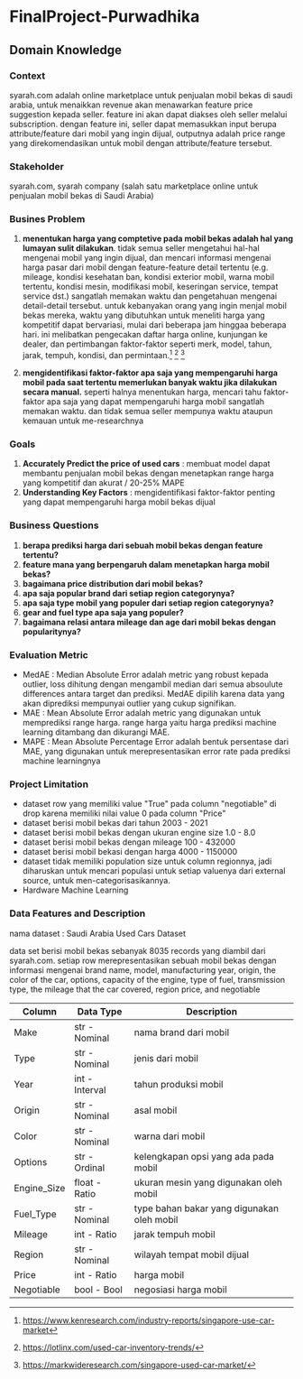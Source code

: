 # FinalProject-Purwadhika
## Domain Knowledge

### Context
syarah.com adalah online marketplace untuk penjualan mobil bekas di saudi arabia, untuk menaikkan revenue akan menawarkan feature price suggestion kepada seller. feature ini akan dapat diakses oleh seller melalui subscription. dengan feature ini, seller dapat memasukkan input berupa attribute/feature dari mobil yang ingin dijual, outputnya adalah price range yang direkomendasikan untuk mobil dengan attribute/feature tersebut. 

### Stakeholder
syarah.com, syarah company (salah satu marketplace online untuk penjualan mobil bekas di Saudi Arabia)

### Busines Problem
1. **menentukan harga yang comptetive pada mobil bekas adalah hal yang lumayan sulit dilakukan**. tidak semua seller mengetahui hal-hal mengenai mobil yang ingin dijual, dan mencari informasi mengenai harga pasar dari mobil dengan feature-feature detail tertentu (e.g. mileage, kondisi kesehatan ban, kondisi exterior mobil, warna mobil tertentu, kondisi mesin, modifikasi mobil, keseringan service, tempat service dst.) sangatlah memakan waktu dan pengetahuan mengenai detail-detail tersebut. untuk kebanyakan orang yang ingin menjal mobil bekas mereka, waktu yang dibutuhkan untuk meneliti harga yang kompetitif dapat bervariasi, mulai dari  beberapa jam hinggaa beberapa hari. ini melibatkan pengecakan daftar harga online, kunjungan ke dealer, dan pertimbangan faktor-faktor seperti merk, model, tahun, jarak, tempuh, kondisi, dan permintaan.[^1] [^2] [^3]

2. **mengidentifikasi faktor-faktor apa saja yang mempengaruhi harga mobil pada saat tertentu memerlukan banyak waktu jika dilakukan secara manual.** seperti halnya menentukan harga, mencari tahu faktor-faktor apa saja yang dapat mempengaruhi harga mobil sangatlah memakan waktu. dan tidak semua seller mempunya waktu ataupun kemauan untuk me-researchnya

### Goals
1. **Accurately Predict the price of used cars** : membuat model dapat membantu penjualan mobil bekas dengan menetapkan range harga yang kompetitif dan akurat / 20-25% MAPE
2. **Understanding Key Factors** : mengidentifikasi faktor-faktor penting yang dapat mempengaruhi harga mobil bekas dijual

### Business Questions
1. **berapa prediksi harga dari sebuah mobil bekas dengan feature tertentu?** 
2. **feature mana yang berpengaruh dalam menetapkan harga mobil bekas?**
3. **bagaimana price distribution dari mobil bekas?**
4. **apa saja popular brand dari setiap region categorynya?**
5. **apa saja type mobil yang populer dari setiap region categorynya?**
6. **gear and fuel type apa saja yang populer?**
7. **bagaimana relasi antara mileage dan age dari mobil bekas dengan popularitynya?**

### Evaluation Metric
- MedAE : Median Absolute Error adalah metric yang robust kepada outlier, loss dihitung dengan mengambil median dari semua absoulute differences antara target dan prediksi. MedAE dipilih karena data yang akan diprediksi mempunyai outlier yang cukup signifikan.    
- MAE : Mean Absolute Error adalah metric yang digunakan untuk memprediksi range harga. range harga yaitu harga prediksi machine learning ditambang dan dikurangi MAE.
- MAPE : Mean Absolute Percentage Error adalah bentuk persentase dari MAE, yang digunakan untuk merepresentasikan error rate pada prediksi machine learningnya

### Project Limitation
- dataset row yang memiliki value "True" pada column "negotiable" di drop karena memiliki nilai value 0 pada column "Price"
- dataset berisi mobil bekas dari tahun 2003 - 2021
- dataset berisi mobil bekas dengan ukuran engine size 1.0 - 8.0
- dataset berisi mobil bekas dengan mileage 100 - 432000
- dataset berisi mobil bekasi dengan harga 4000 - 1150000
- dataset tidak memiliki population size untuk column regionnya, jadi diharuskan untuk mencari populasi untuk setiap valuenya dari external source, untuk men-categorisasikannya. 
- Hardware Machine Learning

### Data Features and Description
nama dataset : Saudi Arabia Used Cars Dataset

data set berisi mobil bekas sebanyak 8035 records yang diambil dari syarah.com. setiap row merepresentasikan sebuah mobil bekas dengan informasi mengenai brand name, model, manufacturing year, origin, the color of the car, options, capacity of the engine, type of fuel, transmission type, the mileage that the car covered, region price, and negotiable

| Column | Data Type | Description |
| --- | --- | --- |
| Make | str - Nominal | nama brand dari mobil |
| Type | str - Nominal | jenis dari mobil |
| Year | int - Interval| tahun produksi mobil |
| Origin | str - Nominal| asal mobil |
| Color | str - Nominal| warna dari mobil |
| Options | str - Ordinal| kelengkapan opsi yang ada pada mobil |
| Engine_Size | float - Ratio| ukuran mesin yang digunakan oleh mobil |
| Fuel_Type | str - Nominal | type bahan bakar yang digunakan oleh mobil |
| Mileage | int - Ratio | jarak tempuh mobil |
| Region | str - Nominal| wilayah tempat mobil dijual |
| Price | int - Ratio| harga mobil |
| Negotiable | bool - Bool| negosiasi harga mobil |



[^1]:https://www.kenresearch.com/industry-reports/singapore-use-car-market  
[^2]:https://lotlinx.com/used-car-inventory-trends/   
[^3]:https://markwideresearch.com/singapore-used-car-market/   
